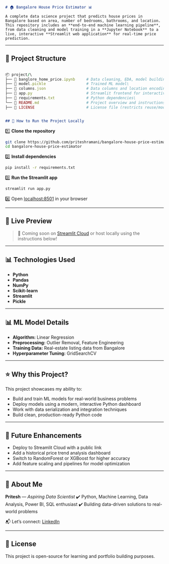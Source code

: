 

```markdown
# 🏠 Bangalore House Price Estimator 📊
```
```
A complete data science project that predicts house prices in Bangalore based on area, number of bedrooms, bathrooms, and location.  
This repository includes an **end-to-end machine learning pipeline**, from data cleaning and model training in a **Jupyter Notebook** to a live, interactive **Streamlit web application** for real-time price prediction.
```
---

## 📂 Project Structure

```ruby

📦 project/\
├── 📓 banglore_home_price.ipynb     # Data cleaning, EDA, model building, hyperparameter tuning \
├── 📄 model.pickle                  # Trained ML model\               
├── 📄 columns.json                  # Data columns and location encodings\
├── 📄 app.py                        # Streamlit frontend for interactive house price estimation\
├── 📄 requirements.txt              # Python dependencies\
└── 📄 README.md                     # Project overview and instructions\
├── 📄 LICENSE                       # License file (restricts reuse/modification)\

```
  
```markdown

## 🚀 How to Run the Project Locally 

```

1️⃣ **Clone the repository**  

```bash
git clone https://github.com/priteshramani/bangalore-house-price-estimator
cd bangalore-house-price-estimator
```

2️⃣ **Install dependencies**

```bash
pip install -r requirements.txt
```

3️⃣ **Run the Streamlit app**

```bash
streamlit run app.py
```

4️⃣ Open [localhost:8501](http://localhost:8501) in your browser

---


## 🚀 Live Preview

> 📌 Coming soon on [Streamlit Cloud](https://share.streamlit.io/) or host locally using the instructions below!

---

## 📊 Technologies Used

* **Python**
* **Pandas**
* **NumPy**
* **Scikit-learn**
* **Streamlit**
* **Pickle**

---

## 📊 ML Model Details

* **Algorithm:** Linear Regression
* **Preprocessing:** Outlier Removal, Feature Engineering
* **Training Data:** Real-estate listing data from Bangalore
* **Hyperparameter Tuning:** GridSearchCV

---

## ⭐ Why this Project?

This project showcases my ability to:

* Build and train ML models for real-world business problems
* Deploy models using a modern, interactive Python dashboard
* Work with data serialization and integration techniques
* Build clean, production-ready Python code

---

## 📌 Future Enhancements

* Deploy to Streamlit Cloud with a public link
* Add a historical price trend analysis dashboard
* Switch to RandomForest or XGBoost for higher accuracy
* Add feature scaling and pipelines for model optimization

---

## 📣 About Me

**Pritesh** — *Aspiring Data Scientist*
✔️ Python, Machine Learning, Data Analysis, Power BI, SQL enthusiast
✔️ Building data-driven solutions to real-world problems

📬 Let’s connect: [LinkedIn](https://www.linkedin.com/in/pritesh-ramani)

---
## 📝 License

This project is open-source for learning and portfolio building purposes.

